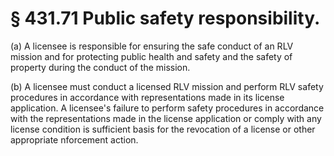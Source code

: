 # § 431.71   Public safety responsibility.

(a) A licensee is responsible for ensuring the safe conduct of an RLV mission and for protecting public health and safety and the safety of property during the conduct of the mission. 


(b) A licensee must conduct a licensed RLV mission and perform RLV safety procedures in accordance with representations made in its license application. A licensee's failure to perform safety procedures in accordance with the representations made in the license application or comply with any license condition is sufficient basis for the revocation of a license or other appropriate nforcement action. 




